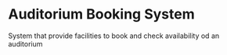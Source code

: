 # Auditorium Booking System 
 System that provide facilities to book and check availability od an auditorium 

